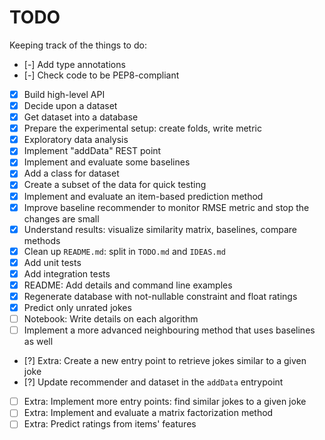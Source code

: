 # TODO

Keeping track of the things to do:

- [-] Add type annotations
- [-] Check code to be PEP8-compliant
- [x] Build high-level API
- [x] Decide upon a dataset
- [x] Get dataset into a database
- [x] Prepare the experimental setup: create folds, write metric
- [x] Exploratory data analysis
- [x] Implement "addData" REST point
- [x] Implement and evaluate some baselines
- [x] Add a class for dataset
- [x] Create a subset of the data for quick testing
- [x] Implement and evaluate an item-based prediction method
- [x] Improve baseline recommender to monitor RMSE metric and stop the changes are small
- [x] Understand results: visualize similarity matrix, baselines, compare methods
- [x] Clean up `README.md`: split in `TODO.md` and `IDEAS.md`
- [x] Add unit tests
- [x] Add integration tests
- [x] README: Add details and command line examples
- [x] Regenerate database with not-nullable constraint and float ratings
- [x] Predict only unrated jokes
- [ ] Notebook: Write details on each algorithm
- [ ] Implement a more advanced neighbouring method that uses baselines as well
- [?] Extra: Create a new entry point to retrieve jokes similar to a given joke
- [?] Update recommender and dataset in the `addData` entrypoint
- [ ] Extra: Implement more entry points: find similar jokes to a given joke
- [ ] Extra: Implement and evaluate a matrix factorization method
- [ ] Extra: Predict ratings from items' features
